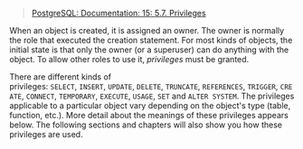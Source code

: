 >[PostgreSQL: Documentation: 15: 5.7. Privileges](https://www.postgresql.org/docs/15/ddl-priv.html)

When an object is created, it is assigned an owner. The owner is normally the role that executed the creation statement. For most kinds of objects, the initial state is that only the owner (or a superuser) can do anything with the object. To allow other roles to use it, _privileges_ must be granted.

There are different kinds of privileges: `SELECT`, `INSERT`, `UPDATE`, `DELETE`, `TRUNCATE`, `REFERENCES`, `TRIGGER`, `CREATE`, `CONNECT`, `TEMPORARY`, `EXECUTE`, `USAGE`, `SET` and `ALTER SYSTEM`. The privileges applicable to a particular object vary depending on the object's type (table, function, etc.). More detail about the meanings of these privileges appears below. The following sections and chapters will also show you how these privileges are used.